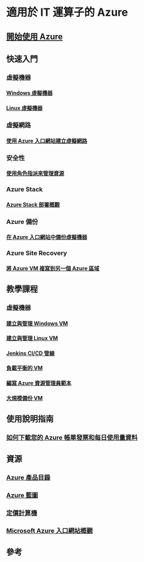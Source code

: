 # 適用於 IT 運算子的 Azure
## [開始使用 Azure](azure-operations-guide.md) 
## 快速入門
### 虛擬機器
#### [Windows 虛擬機器](../../virtual-machines/windows/quick-create-portal.md?toc=%2fazure%2fguides%2foperations%2ftoc.json)
#### [Linux 虛擬機器](../../virtual-machines/linux/quick-create-portal.md?toc=%2fazure%2fguides%2foperations%2ftoc.json) 
### 虛擬網路
#### [使用 Azure 入口網站建立虛擬網路](../../virtual-network/quick-create-portal.md?toc=%2fazure%2fguides%2foperations%2ftoc.json)
### 安全性
#### [使用角色指派來管理資源](../../role-based-access-control/role-assignments-portal.md?toc=%2fazure%2fguides%2foperations%2ftoc.json)
### Azure Stack
#### [Azure Stack 部署概觀](../../azure-stack/azure-stack-deploy-overview.md)
### Azure 備份
#### [在 Azure 入口網站中備份虛擬機器](../../backup/quick-backup-vm-portal.md)
### Azure Site Recovery
#### [將 Azure VM 複寫到另一個 Azure 區域](../../site-recovery/azure-to-azure-quickstart.md)
## 教學課程
### 虛擬機器
#### [建立與管理 Windows VM](../../virtual-machines/windows/tutorial-manage-vm.md?toc=%2fazure%2fguides%2foperations%2ftoc.json)
#### [建立與管理 Linux VM](../../virtual-machines/linux/tutorial-manage-vm.md?toc=%2fazure%2fguides%2foperations%2ftoc.json)
#### [Jenkins CI/CD 管線](../../virtual-machines/linux/tutorial-jenkins-github-docker-cicd.md?toc=%2fazure%2fguides%2foperations%2ftoc.json)
#### [負載平衡的 VM](../../virtual-machines/linux/tutorial-load-balancer.md?toc=%2fazure%2fguides%2foperations%2ftoc.json)
#### [編寫 Azure 資源管理員範本](../../resource-group-authoring-templates.md?toc=%2fazure%2fguides%2foperations%2ftoc.json) 
#### [大規模備份 VM ](../../backup/tutorial-backup-vm-at-scale.md)
## 使用說明指南
### [如何下載您的 Azure 帳單發票和每日使用量資料](../../billing/billing-download-azure-invoice-daily-usage-date.md?toc=%2fazure%2fguides%2foperations%2ftoc.json)
## 資源
### [Azure 產品目錄](https://docs.microsoft.com/azure/#pivot=products)
### [Azure 藍圖](https://azure.microsoft.com/roadmap/)
### [定價計算機](https://azure.microsoft.com/pricing/calculator/)
### [Microsoft Azure 入口網站概觀](https://azure.microsoft.com/documentation/articles/azure-portal-overview/) 
## 參考
